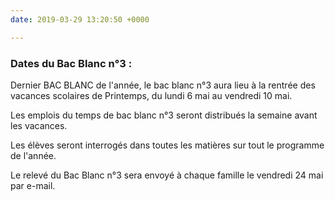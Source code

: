 ```yaml
---
date: 2019-03-29 13:20:50 +0000

---
```

### Dates du Bac Blanc n°3 :

Dernier BAC BLANC de l'année, le bac blanc n°3 aura lieu à la rentrée des vacances scolaires de Printemps, du lundi 6 mai au vendredi 10 mai.

Les emplois du temps de bac blanc n°3 seront distribués la semaine avant les vacances.

Les élèves seront interrogés dans toutes les matières sur tout le programme de l'année.

Le relevé du Bac Blanc n°3 sera envoyé à chaque famille le vendredi 24 mai par e-mail.